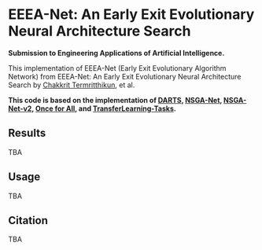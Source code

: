 
# EEEA-Net: An Early Exit Evolutionary Neural Architecture Search

**Submission to Engineering Applications of Artificial Intelligence.**

This implementation of EEEA-Net (Early Exit Evolutionary Algorithm Network) from EEEA-Net: An Early Exit Evolutionary Neural Architecture Search by [Chakkrit Termritthikun](https://chakkritte.github.io/cv/), et al.

**This code is based on the implementation of  [DARTS](https://github.com/quark0/darts), [NSGA-Net](https://github.com/ianwhale/nsga-net), [NSGA-Net-v2](https://github.com/mikelzc1990/nsganetv2), [Once for All](https://github.com/mit-han-lab/once-for-all), and [TransferLearning-Tasks](https://github.com/EMI-Group/TransferLearning-Tasks).**

## Results

TBA

## Usage

TBA

## Citation

TBA
